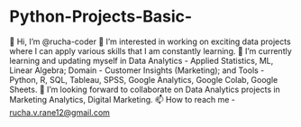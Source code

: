 # Python-Projects-Basic-
👋 Hi, I’m @rucha-coder
👀 I’m interested in working on exciting data projects where I can apply various skills that I am constantly learning.
🌱 I’m currently learning and updating myself in Data Analytics - Applied Statistics, ML, Linear Algebra; Domain - Customer Insights (Marketing); and Tools - Python, R, SQL, Tableau, SPSS, Google Analytics, Google Colab, Google Sheets.
💞️ I’m looking forward to collaborate on Data Analytics projects in Marketing Analytics, Digital Marketing.
📫 How to reach me - rucha.v.rane12@gmail.com
